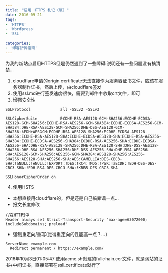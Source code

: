 ```yaml
---
title: "启用 HTTPS 札记（续）"
date: 2016-09-21
tags:
- 'HTTPS'
- 'Wordpress'
- 'SSL'

categories:
- '博客折腾指南'
---
```




为我的新站点启用HTTPS但是仍然遇到了一些障碍
说明还有一些问题没有搞清楚...

1. cloudflare申请的origin certificate无法直接作为服务器证书文件，应该在服务器制作证书，然后上传，由cloudflare签发
2. 使用ssl.md进行签发速度很快，需要到邮件中收取crt文件，即可
3. 增强安全性

```
SSLProtocol             all -SSLv2 -SSLv3

SSLCipherSuite          ECDHE-RSA-AES128-GCM-SHA256:ECDHE-ECDSA-AES128-GCM-SHA256:ECDHE-RSA-AES256-GCM-SHA384:ECDHE-ECDSA-AES256-GCM-SHA384:DHE-RSA-AES128-GCM-SHA256:DHE-DSS-AES128-GCM-SHA256:kEDH+AESGCM:ECDHE-RSA-AES128-SHA256:ECDHE-ECDSA-AES128-SHA256:ECDHE-RSA-AES128-SHA:ECDHE-ECDSA-AES128-SHA:ECDHE-RSA-AES256-SHA384:ECDHE-ECDSA-AES256-SHA384:ECDHE-RSA-AES256-SHA:ECDHE-ECDSA-AES256-SHA:DHE-RSA-AES128-SHA256:DHE-RSA-AES128-SHA:DHE-DSS-AES128-SHA256:DHE-RSA-AES256-SHA256:DHE-DSS-AES256-SHA:DHE-RSA-AES256-SHA:AES128-GCM-SHA256:AES256-GCM-SHA384:AES128-SHA256:AES256-SHA256:AES128-SHA:AES256-SHA:AES:CAMELLIA:DES-CBC3-SHA:!aNULL:!eNULL:!EXPORT:!DES:!RC4:!MD5:!PSK:!aECDH:!EDH-DSS-DES-CBC3-SHA:!EDH-RSA-DES-CBC3-SHA:!KRB5-DES-CBC3-SHA

SSLHonorCipherOrder on
```
4. 使用HSTS
  - 本想直接用cloudflare的，但是还是自己搞靠谱一点...
  - 报文长度修改

```
//在HTTPS中
Header always set Strict-Transport-Security "max-age=63072000; includeSubdomains; preload"
```
  - 强制重定向/重写(觉得重定向的性能高一点？...)

```
ServerName example.com
  Redirect permanent / https://example.com/
```




2016年10月3日01:05:47
使用acme.sh创建的fullchain.cer文件，就是网站的证书+中间证书，直接部署在ssl_certificate就行了
